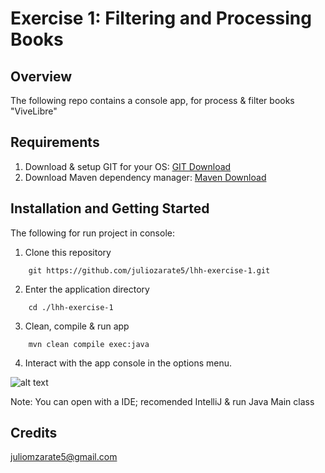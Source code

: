 # Exercise 1: Filtering and Processing Books

## Overview
The following repo contains a console app, for process & filter books "ViveLibre"

## Requirements

1. Download & setup GIT for your OS: [GIT Download](https://git-scm.com/)
3. Download Maven dependency manager: [Maven Download](https://maven.apache.org/download.cgi)

## Installation and Getting Started
The following for run project in console:

1. Clone this repository

```shell
	git https://github.com/juliozarate5/lhh-exercise-1.git
```

2. Enter the application directory

```shell
	cd ./lhh-exercise-1
```

3. Clean, compile & run app

```shell
	mvn clean compile exec:java
```

4. Interact with the app console in the options menu.

![alt text](https://github.com/juliozarate5/lhh-exercise-1/tree/main/src/main/resources/Screenshot_1.png?raw=true)

Note: You can open with a IDE; recomended IntelliJ & run Java Main class

## Credits

juliomzarate5@gmail.com